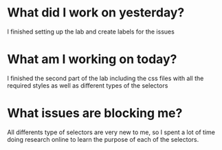 # What did I work on yesterday?
I finished setting up the lab and create labels for the issues

# What am I working on today?
I finished the second part of the lab including the css files with
all the required styles as well as different types of the selectors

# What issues are blocking me?
All differents type of selectors are very new to me,
so I spent a lot of time doing research online to learn
the purpose of each of the selectors.